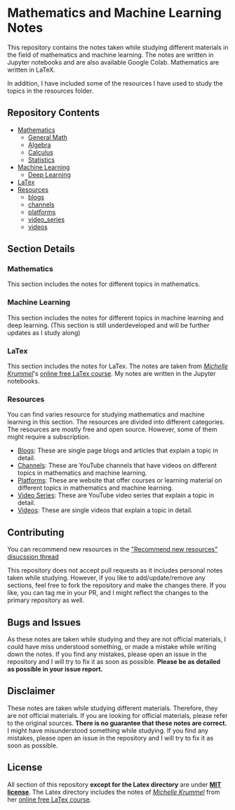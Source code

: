 # Mathematics and Machine Learning Notes

This repository contains the notes taken while studying different materials in the field of mathematics and machine learning. The notes are written in Jupyter notebooks and are also available Google Colab. Mathematics are written in LaTeX.

In addition, I have included some of the resources I have used to study the topics in the resources folder.

## Repository Contents
* [Mathematics](./Math/)
    * [General Math](./Math/Math.ipynb)
    * [Algebra](./Math/Algebra.ipynb)
    * [Calculus](./Math/Calculus.ipynb)
    * [Statistics](./Math/Statistics.ipynb)
* [Machine Learning](./MachineLearning/)
    * [Deep Learning](./MachineLearning/Deep-Learning-notes.ipynb)
* [LaTex](./LaTeX/)
* [Resources](./resources/)
    * [blogs](./resources/blogs.md)
    * [channels](./resources/channels.md)
    * [platforms](./resources/platforms.md)
    * [video_series](./resources/video_series.md)
    * [videos](./resources/videos.md)


## Section Details

### Mathematics

This section includes the notes for different topics in mathematics.

### Machine Learning

This section includes the notes for different topics in machine learning and deep learning. (This section is still underdeveloped and will be further updates as I study along)

### LaTex

This section includes the notes for LaTex. The notes are taken from *[Michelle Krummel](https://www.youtube.com/michellekrummel)*'s [online free LaTex course](https://youtu.be/ydOTMQC7np0). My notes are written in the Jupyter notebooks.

### Resources

You can find varies resource for studying mathematics and machine learning in this section. The resources are divided into different categories. The resources are mostly free and open source. However, some of them might require a subscription.

* [Blogs](./resources/blogs.md): These are single page blogs and articles that explain a topic in detail.
* [Channels](./resources/channels.md): These are YouTube channels that have videos on different topics in mathematics and machine learning.
* [Platforms](./resources/platforms.md): These are website that offer courses or learning material on different topics in mathematics and machine learning.
* [Video Series](./resources/video_series.md): These are YouTube video series that explain a topic in detail.
* [Videos](./resources/videos.md): These are single videos that explain a topic in detail.

## Contributing

You can recommend new resources in the ["Recommend new resources" disucssion thread](https://github.com/cyrus2281/notes/discussions/4)

This repository does not accept pull requests as it includes personal notes taken while studying. However, if you like to add/update/remove any sections, feel free to fork the repository and make the changes there. If you like, you can tag me in your PR, and I might reflect the changes to the primary repository as well.

## Bugs and Issues

As these notes are taken while studying and they are not official materials, I could have miss understood something, or made a mistake while writing down the notes. If you find any mistakes, please open an issue in the repository and I will try to fix it as soon as possible. **Please be as detailed as possible in your issue report.**

## Disclaimer

These notes are taken while studying different materials. Therefore, they are not official materials. If you are looking for official materials, please refer to the original sources.
**There is no guarantee that these notes are correct.** I might have misunderstood something while studying. If you find any mistakes, please open an issue in the repository and I will try to fix it as soon as possible.

## License

All section of this repository **except for the Latex directory** are under **[MIT license](./LICENSE)**. The Latex directory includes the notes of *[Michelle Krummel](https://www.youtube.com/michellekrummel)* from her [online free LaTex course](https://youtu.be/ydOTMQC7np0). 
